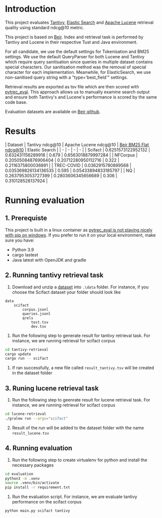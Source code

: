 # Introduction
This project evaluates [Tantivy](https://github.com/quickwit-oss/tantivy), [Elastic Search](https://github.com/elastic/elasticsearch) and [Apache Lucene](https://github.com/apache/lucene) retrieval quality using standard ndcg@10 metric.

This project is based on [Beir](https://github.com/beir-cellar/beir). Index and retrieval task is performed by Tantivy and Lucene in their respective Tust and Java environment. 

For all candidate, we use the default settings for Tokenisation and BM25 settings. We use the default QueryParser for both Lucene and Tantivy which require query sanitisation since queries in multiple dataset contains special characters. Our sanitisation method was the removal of special character for each implementation. Meanwhile, for ElasticSearch, we use non-sanitised query string with a "type='best_field'" settings.

Retrieval results are exported as tsv file which are then scored with [pytrec_eval](https://github.com/cvangysel/pytrec_eval). This approach allows us to manually examine search output and ensure both Tantivy's and Lucene's performance is scored by the same code base.

Evaluation datasets are available on [Beir github](https://github.com/beir-cellar/beir).

# Results
| Dataset | Tantivy ndcg@10 | Apache Lucene ndcg@10 | [Beir BM25 Flat ndcg@10]((https://eval.ai/web/challenges/challenge-page/1897/leaderboard/4475)) | Elastic Search |
| - | - | - | - |
| Scifact | 0.6251573122952132 | 0.632431156289918 | 0.679 | 0.6563018879997284 |
| NFCorpus | 0.20505084876906404 | 0.20712280950112716 | 0.322 | 0.2116375800036891 |
| TREC-COVID | 0.0362915780899568 | 0.035369826134136535 | 0.595 | 0.05433894833185797 |
| NQ | 0.2637953053727399 | 0.2803606345656689 | 0.306 | 0.310128528137924 |

# Running evaluation
## 1. Prerequiste
This project is built in a linux container as [pytrec_eval is not playing nicely with pip on windows](https://github.com/cvangysel/pytrec_eval/issues/32). If you prefer to run it on your local environment, make sure you have:
* Python 3.9
* cargo lastest
* Java latest with OpenJDK and gradle

## 2. Running tantivy retrieval task
1. Download and unzip a [dataset](https://github.com/beir-cellar/beir) into ```.\data``` folder. For instance, if you choose the Scifact dataset your folder should look like
```
data
    scifact
        corpus.jsonl
        queries.jsonl
        qrels
            test.tsv
            dev.tsv
```
1. Run the following step to generate result for tantivy retrieval task. For instance, we are running retrieval for scifact corpus
```sh
cd tantivy-retrieval
cargo update
cargo run -- scifact
```
1. If ran successfully, a new file called ```result_tantivy.tsv``` will be created in the dataset folder

## 3. Runing lucene retrieval task
1. Run the following step to geenrate result for lucene retrieval task. For instance, we are running retrieval for scifact corpus
```sh
cd lucene-retrieval
./gralew run --args="scifact"
```
2. Result of the run will be added to the dataset folder with the name ``result_lucene.tsv``

## 4. Running evaluation
1. Run the following step to create virtualenv for python and install the necessary packages
```sh
cd evaluation
python3 -m .venv
source .venv/bin/activate
pip install -r requirement.txt
```
1. Run the evaluation script. For instance, we are evaluate tantivy performance on the scifact corpus
```sh
python main.py scifact tantivy
```
